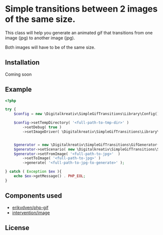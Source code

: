 # Simple transitions between 2 images of the same size.

This class will help you generate an animated gif that transitions from one image (jpg) to another image (jpg).

Both images will have to be of the same size.

## Installation

Coming soon

## Example

```php
<?php

try {
    $config = new \Digitalkreativ\SimpleGifTransitions\Library\Config();

    $config->setTempDirectory( '<full-path-to-tmp-dir>' )
        ->setDebug( true )
        ->setImageDriver( \Digitalkreativ\SimpleGifTransitions\Library\Config::IMAGE_DRIVER_GD );


    $generator = new \Digitalkreativ\SimpleGifTransitions\GifGenerator( $config );
    $generator->setScenario( new \Digitalkreativ\SimpleGifTransitions\Scenarios\RevealSlideBottom() );
    $generator->setFromImage( '<full-path-to-jpg>'  )
        ->setToImage( '<full-path-to-jpg>' )
        ->generate( '<full-path-to-jpg-to-generate>' );

} catch ( Exception $ex ){
    echo $ex->getMessage() . PHP_EOL;
}

```


## Components used

* [erikvdven/php-gif](https://github.com/ErikvdVen/php-gif)
* [intervention/image](https://github.com/Intervention/image)

## License


